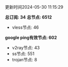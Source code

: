 更新时间2024-05-30 11:15:29

**总订阅: 34**
**总节点: 6512**
- vless节点: 46

**google ping有效节点: 602**
- v2ray节点: 43
- ss节点: 551
- trojan节点: 8

